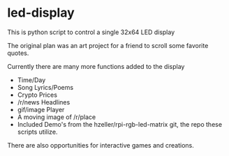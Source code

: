 # led-display

<p>This is python script to control a single 32x64 LED display</p>
<p>The original plan was an art project for a friend to scroll some favorite quotes.<p>
<p>Currently there are many more functions added to the display</p>
<ul>
 <li>Time/Day</li>
 <li>Song Lyrics/Poems</li>
 <li>Crypto Prices</li>
 <li>/r/news Headlines</li>
 <li>gif/image Player</li>
 <li>A moving image of /r/place</li>
 <li>Included Demo's from the hzeller/rpi-rgb-led-matrix git, the repo these scripts utilize.</li>
</ul>
<p>There are also opportunities for interactive games and creations.</p>
